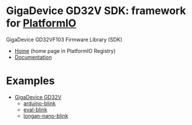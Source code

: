 
# GigaDevice GD32V SDK: framework for [PlatformIO](https://platformio.org)

GigaDevice GD32VF103 Firmware Library (SDK)

* [Home](https://platformio.org/frameworks/gd32vf103-sdk) (home page in PlatformIO Registry)
* [Documentation](https://docs.platformio.org/page/frameworks/gd32vf103-sdk.html)

# Examples

- [GigaDevice GD32V](https://github.com/sipeed/platform-gd32v)
  * [arduino-blink](https://github.com/sipeed/platform-gd32v/tree/master/examples/arduino-blink)
  * [eval-blink](https://github.com/sipeed/platform-gd32v/tree/master/examples/eval-blink)
  * [longan-nano-blink](https://github.com/sipeed/platform-gd32v/tree/master/examples/longan-nano-blink)

